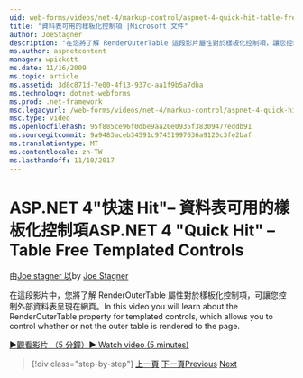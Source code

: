 ```yaml
---
uid: web-forms/videos/net-4/markup-control/aspnet-4-quick-hit-table-free-templated-controls
title: "資料表可用的樣板化控制項 |Microsoft 文件"
author: JoeStagner
description: "在您將了解 RenderOuterTable 這段影片屬性對於樣板化控制項，讓您控制外部資料表是不是呈現..."
ms.author: aspnetcontent
manager: wpickett
ms.date: 11/16/2009
ms.topic: article
ms.assetid: 3d8c871d-7e00-4f13-937c-aa1f9b5a7dba
ms.technology: dotnet-webforms
ms.prod: .net-framework
msc.legacyurl: /web-forms/videos/net-4/markup-control/aspnet-4-quick-hit-table-free-templated-controls
msc.type: video
ms.openlocfilehash: 95f885ce96f0dbe9aa20e0935f38309477eddb91
ms.sourcegitcommit: 9a9483aceb34591c97451997036a9120c3fe2baf
ms.translationtype: MT
ms.contentlocale: zh-TW
ms.lasthandoff: 11/10/2017
---
```

<a name="aspnet-4-quick-hit--table-free-templated-controls"></a><span data-ttu-id="12c4d-103">ASP.NET 4"快速 Hit"– 資料表可用的樣板化控制項</span><span class="sxs-lookup"><span data-stu-id="12c4d-103">ASP.NET 4 "Quick Hit" – Table Free Templated Controls</span></span>
====================
<span data-ttu-id="12c4d-104">由[Joe stagner 以](https://github.com/JoeStagner)</span><span class="sxs-lookup"><span data-stu-id="12c4d-104">by [Joe Stagner](https://github.com/JoeStagner)</span></span>

<span data-ttu-id="12c4d-105">在這段影片中，您將了解 RenderOuterTable 屬性對於樣板化控制項，可讓您控制外部資料表呈現在網頁。</span><span class="sxs-lookup"><span data-stu-id="12c4d-105">In this video you will learn about the RenderOuterTable property for templated controls, which allows you to control whether or not the outer table is rendered to the page.</span></span> 

[<span data-ttu-id="12c4d-106">&#9654;觀看影片 （5 分鐘）</span><span class="sxs-lookup"><span data-stu-id="12c4d-106">&#9654; Watch video (5 minutes)</span></span>](https://channel9.msdn.com/Blogs/ASP-NET-Site-Videos/aspnet-4-quick-hit-table-free-templated-controls)

>[!div class="step-by-step"]
<span data-ttu-id="12c4d-107">[上一頁](aspnet-4-quick-hit-new-rendering-option-for-check-box-lists-and-radio-button-lists.md)
[下一頁](aspnet-4-quick-hit-tableless-menu-control.md)</span><span class="sxs-lookup"><span data-stu-id="12c4d-107">[Previous](aspnet-4-quick-hit-new-rendering-option-for-check-box-lists-and-radio-button-lists.md)
[Next](aspnet-4-quick-hit-tableless-menu-control.md)</span></span>
